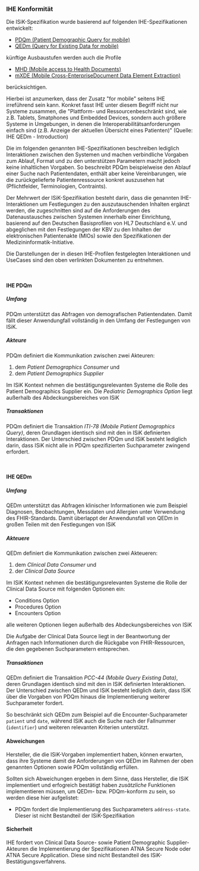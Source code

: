 ### IHE Konformität

Die ISiK-Spezifikation wurde basierend auf folgenden IHE-Spezifikationen entwickelt:
* [PDQm (Patient Demographic Query for mobile)](https://www.ihe.net/uploadedFiles/Documents/ITI/IHE_ITI_Suppl_PDQm.pdf)
* [QEDm (Query for Existing Data for mobile)](https://www.ihe.net/uploadedFiles/Documents/PCC/IHE_PCC_Suppl_QEDm.pdf)

künftige Ausbaustufen werden auch die Profile
* [MHD (Mobile access to Health Documents)](https://www.ihe.net/uploadedFiles/Documents/ITI/IHE_ITI_Suppl_MHD.pdf)
* [mXDE (Mobile Cross-EnterpriseDocument Data Element Extraction)](https://www.ihe.net/uploadedFiles/Documents/ITI/IHE_ITI_Suppl_mXDE.pdf)

berücksichtigen.

Hierbei ist anzumerken, dass der Zusatz "for mobile" seitens IHE irreführend sein kann.
Konkret fasst IHE unter diesem Begriff nicht nur Systeme zusammen, die "Plattform- und Ressourcenbeschränkt sind, wie z.B. Tablets, Smatphones und Embedded Devices, sondern auch größere Systeme in Umgebungen, in denen die Interoperabilitätsanforderungen einfach sind (z.B. Anzeige der aktuellen Übersicht eines Patienten)" (Quelle: IHE QEDm - Introduction)

Die im folgenden genannten IHE-Spezifikationen beschreiben lediglich Interaktionen zwischen den Systemen und machen verbindliche Vorgaben zum Ablauf, Format und zu den unterstützen Parametern macht jedoch keine inhaltlichen Vorgaben. So beschreibt PDQm beispielweise den Ablauf einer Suche nach Patientendaten, enthält aber keine Vereinbarungen, wie die zurückgelieferte Patientenressource konkret auszusehen hat (Pflichtfelder, Terminologien, Contraints).

Der Mehrwert der ISiK-Spezifikation besteht darin, dass die genannten IHE-Interaktionen um Festlegungen zu den auszutauschenden Inhalten ergänzt werden, die zugeschnitten sind auf die Anforderungen des Datenaustausches zwischen Systemen innerhalb einer Einrichtung, basierend auf den Deutschen Basisprofilen von HL7 Deutschland e.V. und abgeglichen mit den Festlegungen der KBV zu den Inhalten der elektronischen Patientenakte (MIOs) sowie den Spezifikationen der Medizininformatik-Initiative.

Die Darstellungen der in diesen IHE-Profilen festgelegten Interaktionen und UseCases sind den oben verlinkten Dokumenten zu entnehmen.

<br>


#### IHE PDQm

##### Umfang
PDQm unterstützt das Abfragen von demografischen Patientendaten.
Damit fällt dieser Anwendungfall vollständig in den Umfang der Festlegungen von ISiK.

##### Akteure
PDQm definiert die Kommunikation zwischen zwei Akteuren:
1. dem *Patient Demographics Consumer* und
2. dem *Patient Demographics Supplier*

Im ISiK Kontext nehmen die bestätigungsrelevanten Systeme die Rolle des Patient Demographics Supplier ein.
Die *Pediatric Demographics Option* liegt außerhalb des Abdeckungsbereiches von ISiK

##### Transaktionen
PDQm definiert die Transaktion *ITI-78 (Mobile Patient Demographics Query)*, deren Grundlagen identisch sind mit den in ISiK definierten Interaktionen.
Der Unterschied zwischen PDQm und ISiK besteht lediglich darin, dass ISiK nicht alle in PDQm spezifizierten Suchparameter zwingend erfordert.

<br>

#### IHE QEDm

##### Umfang
QEDm unterstützt das Abfragen klinischer Informationen wie zum Beispiel Diagnosen, Beobachtungen, Messdaten und Allergien unter Verwendung des FHIR-Standards.
Damit überlappt der Anwendunsfall von QEDm in großen Teilen mit den Festlegungen von ISiK

##### Akteuere
QEDm definiert die Kommunikation zwischen zwei Akteueren:
1. dem *Clinical Data Consumer* und
2. der *Clinical Data Source*

Im ISiK Kontext nehmen die bestätigungsrelevanten Systeme die Rolle der Clinical Data Source mit folgenden Optionen ein:

* Conditions Option
* Procedures Option
* Encounters Option

alle weiteren Optionen liegen außerhalb des Abdeckungsbereiches von ISiK

Die Aufgabe der Clinical Data Source liegt in der Beantwortung der Anfragen nach Informationen durch die Rückgabe von FHIR-Ressourcen, die den gegebenen Suchparametern entsprechen.

##### Transaktionen
QEDm definiert die Transaktion *PCC-44 (Mobile Query Existing Data)*, deren Grundlagen identisch sind mit den in ISiK definierten Interaktionen.
Der Unterschied zwischen QEDm und ISiK besteht lediglich darin, dass ISiK über die Vorgaben von PDQm hinaus die Implementierung weiterer Suchparameter fordert.

So beschränkt sich QEDm zum Beispiel auf die Encounter-Suchparameter `patient` und `date`, während ISiK auch die Suche nach der Fallnummer (`identifier`) und weiteren relevanten Kriterien unterstützt.

#### Abweichungen
Hersteller, die die ISiK-Vorgaben implementiert haben, können erwarten, dass ihre Systeme damit die Anforderungen von QEDm im Rahmen der oben genannten Optionen sowie PDQm vollständig erfüllen.

Sollten sich Abweichungen ergeben in dem Sinne, dass Hersteller, die ISiK implementiert und erfogreich bestätigt haben *zusätzliche* Funktionen implementieren müssen, um QEDm- bzw. PDQm-konform zu sein, so werden diese hier aufgelistet:
* PDQm fordert die Implementierung des Suchparameters `address-state`. Dieser ist nicht Bestandteil der ISiK-Spezifikation

#### Sicherheit
IHE fordert von Clinical Data Source- sowie Patient Demographic Supplier-Akteuren die Implementierung der Spezifikationen ATNA Secure Node oder ATNA Secure Application. Diese sind nicht Bestandteil des ISiK-Bestätigungsverfahrens.

